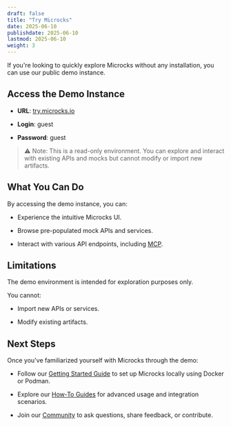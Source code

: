 ```yaml
---
draft: false
title: "Try Microcks"
date: 2025-06-10
publishdate: 2025-06-10
lastmod: 2025-06-10
weight: 3
---
```


If you're looking to quickly explore Microcks without any installation, you can use our public demo instance.

## Access the Demo Instance

- **URL**: [try.microcks.io](https://try.microcks.io)

- **Login**: guest

- **Password**: guest

> ⚠️ Note: This is a read-only environment. You can explore and interact with existing APIs and mocks but cannot modify or import new artifacts.

## What You Can Do

By accessing the demo instance, you can:

- Experience the intuitive Microcks UI.

- Browse pre-populated mock APIs and services.

- Interact with various API endpoints, including [MCP](http://localhost:1313/documentation/explanations/mcp-endpoints/).

## Limitations

The demo environment is intended for exploration purposes only.

You cannot:

- Import new APIs or services.

- Modify existing artifacts.

## Next Steps

Once you've familiarized yourself with Microcks through the demo:

- Follow our [Getting Started Guide](https://microcks.io/documentation/tutorials/getting-started/) to set up Microcks locally using Docker or Podman.

- Explore our [How-To Guides](https://microcks.io/documentation/guides/) for advanced usage and integration scenarios.

- Join our [Community](https://microcks.io/community/) to ask questions, share feedback, or contribute.
